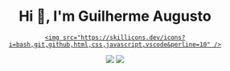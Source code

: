 




<div align="center">
<h1 align="center">Hi 👋, I'm Guilherme Augusto </h1>
<p align="center">
  
  <a href="https://skillicons.dev/">
    
    <img src="https://skillicons.dev/icons?i=bash,git,github,html,css,javascript,vscode&perline=10" />
    
    
  </a>
   <div id="header" align="center">
  
</div>
  </a>
 </a>
</p>
 <div>  
  
  <a href="https://instagram.com/guilherme_dev_" target="_blank"><img src="https://img.shields.io/badge/-Instagram-%23E4405F?style=for-the-badge&logo=instagram&logoColor=white" target="_blank"></a>
    <a href="https://www.linkedin.com/in/guilherme-augusto-3a4421289/" target="_blank"><img src="https://img.shields.io/badge/-LinkedIn-%230077B5?style=for-the-badge&logo=linkedin&logoColor=white" target="_blank"></a> 

